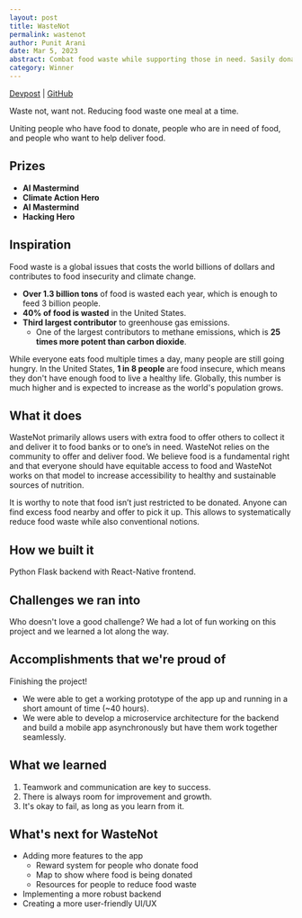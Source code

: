 ```yaml
---
layout: post
title: WasteNot
permalink: wastenot
author: Punit Arani
date: Mar 5, 2023
abstract: Combat food waste while supporting those in need. Sasily donate excess food, reduce waste, and give back to your community.If you're on the go, our service makes it easy to collect and deliver food.
category: Winner
---
```


[Devpost](https://devpost.com/software/wastenot-tm16vk) |
[GitHub](https://github.com/punitarani/wastenot)

Waste not, want not. Reducing food waste one meal at a time.

Uniting people who have food to donate, people who are in need of food, and people who want to help deliver food.

## Prizes

- **AI Mastermind**
- **Climate Action Hero**
- **AI Mastermind**
- **Hacking Hero**

## Inspiration

Food waste is a global issues that costs the world billions of dollars and contributes to food insecurity and climate change.

- **Over 1.3 billion tons** of food is wasted each year, which is enough to feed 3 billion people.
- **40% of food is wasted** in the United States.
- **Third largest contributor** to greenhouse gas emissions.
  - One of the largest contributors to methane emissions, which is **25 times more potent than carbon dioxide**.

While everyone eats food multiple times a day, many people are still going hungry.
In the United States, **1 in 8 people** are food insecure, which means they don't have enough food to live a healthy life.
Globally, this number is much higher and is expected to increase as the world's population grows.

## What it does

WasteNot primarily allows users with extra food to offer others to collect it and deliver it to food banks or to one’s in need. WasteNot relies on the community to offer and deliver food. We believe food is a fundamental right and that everyone should have equitable access to food and WasteNot works on that model to increase accessibility to healthy and sustainable sources of nutrition.

It is worthy to note that food isn’t just restricted to be donated. Anyone can find excess food nearby and offer to pick it up. This allows to systematically reduce food waste while also conventional notions.

## How we built it

Python Flask backend with React-Native frontend.

## Challenges we ran into

Who doesn't love a good challenge?
We had a lot of fun working on this project and we learned a lot along the way.

## Accomplishments that we're proud of

Finishing the project!

- We were able to get a working prototype of the app up and running in a short amount of time (~40 hours).
- We were able to develop a microservice architecture for the backend and build a mobile app asynchronously but have them work together seamlessly.

## What we learned

1. Teamwork and communication are key to success.
2. There is always room for improvement and growth.
3. It's okay to fail, as long as you learn from it.

## What's next for WasteNot

- Adding more features to the app
  - Reward system for people who donate food
  - Map to show where food is being donated
  - Resources for people to reduce food waste
- Implementing a more robust backend
- Creating a more user-friendly UI/UX
